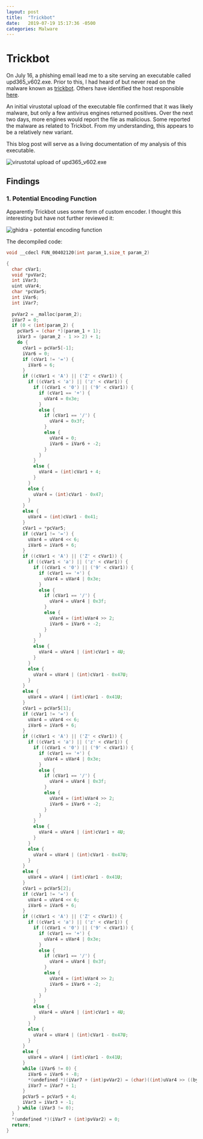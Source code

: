 ```yaml
---
layout: post
title:  "Trickbot"
date:   2019-07-19 15:17:36 -0500
categories: Malware
---
```


# Trickbot

On July 16, a phishing email lead me to a site serving an executable called upd365_v602.exe. Prior to this, I had heard of but never read on the malware known as [trickbot](https://blog.malwarebytes.com/detections/trojan-trickbot/). Others have identified the host responsible [here](https://twitter.com/malwrhunterteam/status/1151382643277213696).

An initial virustotal upload of the executable file confirmed that it was likely malware, but only a few antivirus engines returned positives. Over the next two days, more engines would report the file as malicious. Some reported the malware as related to Trickbot. From my understanding, this appears to be a relatively new variant.

This blog post will serve as a living documentation of my analysis of this executable.

![virustotal upload of upd365_v602.exe](/_assets/trickbot/virus_total.png)

## Findings
### 1. Potential Encoding Function

Apparently Trickbot uses some form of custom encoder. I thought this interesting but have not further reviewed it:

![ghidra - potential encoding function](/_assets/trickbot/potential_encoding_func.png)

The decompiled code:

``` C
void __cdecl FUN_00402120(int param_1,size_t param_2)

{
  char cVar1;
  void *pvVar2;
  int iVar3;
  uint uVar4;
  char *pcVar5;
  int iVar6;
  int iVar7;
  
  pvVar2 = _malloc(param_2);
  iVar7 = 0;
  if (0 < (int)param_2) {
    pcVar5 = (char *)(param_1 + 1);
    iVar3 = (param_2 - 1 >> 2) + 1;
    do {
      cVar1 = pcVar5[-1];
      iVar6 = 0;
      if (cVar1 != '=') {
        iVar6 = 6;
      }
      if ((cVar1 < 'A') || ('Z' < cVar1)) {
        if ((cVar1 < 'a') || ('z' < cVar1)) {
          if ((cVar1 < '0') || ('9' < cVar1)) {
            if (cVar1 == '+') {
              uVar4 = 0x3e;
            }
            else {
              if (cVar1 == '/') {
                uVar4 = 0x3f;
              }
              else {
                uVar4 = 0;
                iVar6 = iVar6 + -2;
              }
            }
          }
          else {
            uVar4 = (int)cVar1 + 4;
          }
        }
        else {
          uVar4 = (int)cVar1 - 0x47;
        }
      }
      else {
        uVar4 = (int)cVar1 - 0x41;
      }
      cVar1 = *pcVar5;
      if (cVar1 != '=') {
        uVar4 = uVar4 << 6;
        iVar6 = iVar6 + 6;
      }
      if ((cVar1 < 'A') || ('Z' < cVar1)) {
        if ((cVar1 < 'a') || ('z' < cVar1)) {
          if ((cVar1 < '0') || ('9' < cVar1)) {
            if (cVar1 == '+') {
              uVar4 = uVar4 | 0x3e;
            }
            else {
              if (cVar1 == '/') {
                uVar4 = uVar4 | 0x3f;
              }
              else {
                uVar4 = (int)uVar4 >> 2;
                iVar6 = iVar6 + -2;
              }
            }
          }
          else {
            uVar4 = uVar4 | (int)cVar1 + 4U;
          }
        }
        else {
          uVar4 = uVar4 | (int)cVar1 - 0x47U;
        }
      }
      else {
        uVar4 = uVar4 | (int)cVar1 - 0x41U;
      }
      cVar1 = pcVar5[1];
      if (cVar1 != '=') {
        uVar4 = uVar4 << 6;
        iVar6 = iVar6 + 6;
      }
      if ((cVar1 < 'A') || ('Z' < cVar1)) {
        if ((cVar1 < 'a') || ('z' < cVar1)) {
          if ((cVar1 < '0') || ('9' < cVar1)) {
            if (cVar1 == '+') {
              uVar4 = uVar4 | 0x3e;
            }
            else {
              if (cVar1 == '/') {
                uVar4 = uVar4 | 0x3f;
              }
              else {
                uVar4 = (int)uVar4 >> 2;
                iVar6 = iVar6 + -2;
              }
            }
          }
          else {
            uVar4 = uVar4 | (int)cVar1 + 4U;
          }
        }
        else {
          uVar4 = uVar4 | (int)cVar1 - 0x47U;
        }
      }
      else {
        uVar4 = uVar4 | (int)cVar1 - 0x41U;
      }
      cVar1 = pcVar5[2];
      if (cVar1 != '=') {
        uVar4 = uVar4 << 6;
        iVar6 = iVar6 + 6;
      }
      if ((cVar1 < 'A') || ('Z' < cVar1)) {
        if ((cVar1 < 'a') || ('z' < cVar1)) {
          if ((cVar1 < '0') || ('9' < cVar1)) {
            if (cVar1 == '+') {
              uVar4 = uVar4 | 0x3e;
            }
            else {
              if (cVar1 == '/') {
                uVar4 = uVar4 | 0x3f;
              }
              else {
                uVar4 = (int)uVar4 >> 2;
                iVar6 = iVar6 + -2;
              }
            }
          }
          else {
            uVar4 = uVar4 | (int)cVar1 + 4U;
          }
        }
        else {
          uVar4 = uVar4 | (int)cVar1 - 0x47U;
        }
      }
      else {
        uVar4 = uVar4 | (int)cVar1 - 0x41U;
      }
      while (iVar6 != 0) {
        iVar6 = iVar6 + -8;
        *(undefined *)(iVar7 + (int)pvVar2) = (char)((int)uVar4 >> ((byte)iVar6 & 0x1f));
        iVar7 = iVar7 + 1;
      }
      pcVar5 = pcVar5 + 4;
      iVar3 = iVar3 + -1;
    } while (iVar3 != 0);
  }
  *(undefined *)(iVar7 + (int)pvVar2) = 0;
  return;
}
```

